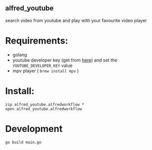 ## alfred_youtube

search video from youtube and play with your favourite video player

# Requirements:
- golang
- youtube developer key (get from [here](https://developers.google.com/youtube/registering_an_application)) and set the `YOUTUBE_DEVELOPER_KEY` value
- mpv player ( `brew install mpv` )

# Install:

    zip alfred_youtube.alfredworkflow *
    open alfred_youtube.alfredworkflow

# Development

```
go build main.go
```
